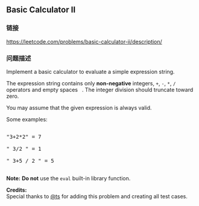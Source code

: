 ## Basic Calculator II  
### 链接  
https://leetcode.com/problems/basic-calculator-ii/description/  
### 问题描述
Implement a basic calculator to evaluate a simple expression string.

The expression string contains only **non-negative** integers, `+`, `-`, `*`, `/` operators and empty spaces ` `. The integer division should truncate toward zero.

You may assume that the given expression is always valid.

Some examples:<br>
<pre>
"3+2*2" = 7
" 3/2 " = 1
" 3+5 / 2 " = 5
</pre>



**Note:** **Do not** use the `eval` built-in library function.


**Credits:**<br />Special thanks to [@ts](https://leetcode.com/discuss/user/ts) for adding this problem and creating all test cases.
